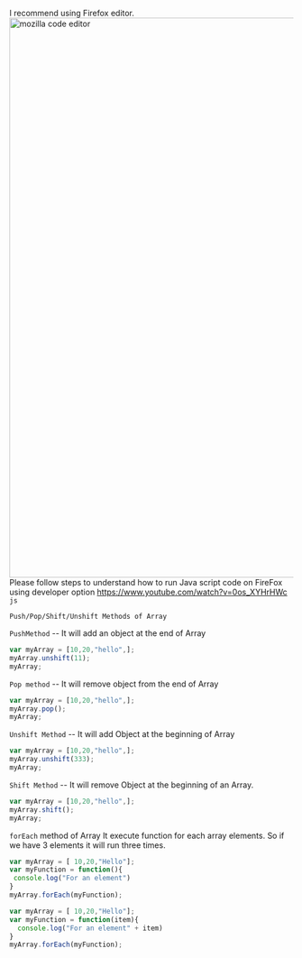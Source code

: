 I recommend using Firefox editor.  
<img width="993" alt="mozilla code editor" src="https://user-images.githubusercontent.com/34305933/111946422-d8701280-8ab1-11eb-96a2-d07f47fa12f8.PNG">
Please follow steps to understand how to run Java script code on FireFox using developer option https://www.youtube.com/watch?v=0os_XYHrHWc
```js ```

`Push/Pop/Shift/Unshift Methods of Array`

`PushMethod` -- It will add an object at the end of Array
```js 
var myArray = [10,20,"hello",];
myArray.unshift(11);
myArray; 
```
`Pop method` -- It will remove object from the end of Array
```js 
var myArray = [10,20,"hello",];
myArray.pop();
myArray;
```
`Unshift Method` -- It will add Object at the beginning of Array
```js 
var myArray = [10,20,"hello",];
myArray.unshift(333);
myArray;
```
`Shift Method` -- It will remove Object at the beginning of an Array.

```js 
var myArray = [10,20,"hello",];
myArray.shift();
myArray;

```

 `forEach` method of Array
 It execute function for each array elements. So if we have 3 elements it will run three times.
 ```js 
var myArray = [ 10,20,"Hello"];
var myFunction = function(){
  console.log("For an element")
}
myArray.forEach(myFunction);
```

```js 
var myArray = [ 10,20,"Hello"];
var myFunction = function(item){
  console.log("For an element" + item)
}
myArray.forEach(myFunction);
```

